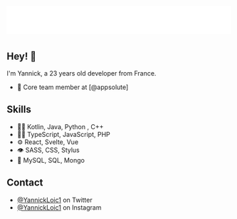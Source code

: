 <h1 align="center">
  <img src="https://raw.githubusercontent.com/javabbt/javabbt/main/myname.svg" alt="YANNICK LOIC" />
</h1>

## Hey! 👋
I'm Yannick, a 23 years old developer from France.

- 👥 Core team member at [@appsolute]

## Skills
- 👨‍💻 Kotlin, Java, Python , C++
- 👨‍💻 TypeScript, JavaScript, PHP
- ⚙️ React, Svelte, Vue
- 👁️ SASS, CSS, Stylus
- 💽 MySQL, SQL, Mongo

## Contact
- [@YannickLoic1](https://twitter.com/YannickLoic1) on Twitter
- [@YannickLoic1](https://www.instagram.com/loicny/) on Instagram
